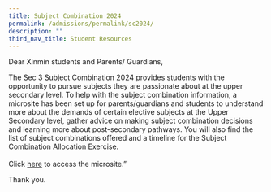 ```yaml
---
title: Subject Combination 2024
permalink: /admissions/permalink/sc2024/
description: ""
third_nav_title: Student Resources
---
```

Dear Xinmin students and Parents/ Guardians,

The Sec 3 Subject Combination 2024 provides students with the opportunity to pursue subjects they are passionate about at the upper secondary level. To help with the subject combination information, a microsite has been set up for parents/guardians and students to understand more about the demands of certain elective subjects at the Upper Secondary level, gather advice on making subject combination decisions and learning more about post-secondary pathways. You will also find the list of subject combinations offered and a timeline for the Subject Combination Allocation Exercise. <br><br>
Click [here](https://sites.google.com/xinminss.edu.sg/xms-subjectcombi/home?authuser=3) to access the microsite.”

Thank you.